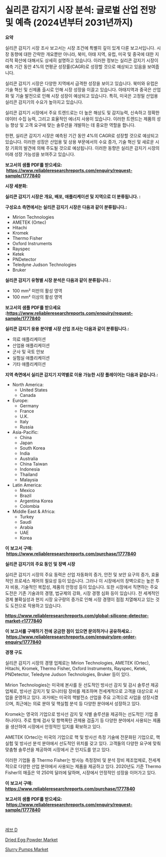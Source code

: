 <p><h1>실리콘 감지기 시장 분석: 글로벌 산업 전망 및 예측 (2024년부터 2031년까지)</h1></p><p><strong>요약</strong></p>
<p><p>실리콘 감지기 시장 조사 보고서는 시장 조건에 특별히 깊이 있게 다룬 보고서입니다. 시장 동향에 대한 간략한 개요뿐만 아니라, 북미, 아태 지역, 유럽, 미국 및 중국에 대한 지리적 확산에 대해서도 상세히 설명하고 있습니다. 이러한 정보는 실리콘 감지기 시장이 예측 기간 동안 4%의 연평균 성장률(CAGR)로 성장할 것으로 예상되고 있음을 보여줍니다.</p><p>실리콘 감지기 시장은 다양한 지역에서 급격한 성장을 보이고 있습니다. 북미와 유럽은 기술 혁신 및 신제품 출시로 인해 시장 성장을 이끌고 있습니다. 아태지역과 중국은 산업화 및 기술 발전으로 인해 시장 성장이 예상되고 있습니다. 특히, 미국은 고정밀 산업용 실리콘 감지기의 수요가 높아지고 있습니다.</p><p>실리콘 감지기 시장에서 주요 트렌드로는 더 높은 해상도 및 감지능력, 신속하고 정확한 데이터 수집 능력, 그리고 효율적인 에너지 사용이 있습니다. 이러한 트렌드는 제품의 성능 향상 및 고객 요구에 맞는 솔루션을 개발하는 데 중요한 역할을 합니다.</p><p>한편, 실리콘 감지기 시장은 예측된 기간 동안 4%의 CAGR로 성장할 것으로 예상되고 있습니다. 이러한 성장은 산업용 및 상용 부문에서의 수요 증가, 기술 혁신 및 새로운 시장 기회의 발견에 의해 주도될 것으로 예상됩니다. 이러한 동향은 실리콘 감지기 시장의 미래 성장 가능성을 보여주고 있습니다.</p></p>
<p><strong>보고서의 샘플 PDF를 받으세요: &nbsp;<a href="https://www.reliableresearchreports.com/enquiry/request-sample/1777840">https://www.reliableresearchreports.com/enquiry/request-sample/1777840</a></strong></p>
<p><strong>시장 세분화:</strong></p>
<p><strong> 실리콘 감지기 시장은 개요, 배포, 애플리케이션 및 지역으로 더 분류됩니다. :</strong></p>
<p><strong>구성요소 측면에서는 실리콘 감지기 시장은 다음과 같이 분류됩니다.:</strong></p>
<p><ul><li>Mirion Technologies</li><li>AMETEK (Ortec)</li><li>Hitachi</li><li>Kromek</li><li>Thermo Fisher</li><li>Oxford Instruments</li><li>Rayspec</li><li>Ketek</li><li>PNDetector</li><li>Teledyne Judson Technologies</li><li>Bruker</li></ul></p>
<p><strong> 실리콘 감지기 유형별 시장 분석은 다음과 같이 분류됩니다.:</strong></p>
<p><ul><li>100 mm² 미만의 활성 영역</li><li>100 mm² 이상의 활성 영역</li></ul></p>
<p><strong>보고서의 샘플 PDF를 받으세요 :<a href="https://www.reliableresearchreports.com/enquiry/request-sample/1777840">https://www.reliableresearchreports.com/enquiry/request-sample/1777840</a></strong></p>
<p><strong> 실리콘 감지기 응용 분야별 시장 산업 조사는 다음과 같이 분류됩니다.:</strong></p>
<p><ul><li>의료 애플리케이션</li><li>산업용 애플리케이션</li><li>군사 및 국토 안보</li><li>실험실 애플리케이션</li><li>기타 애플리케이션</li></ul></p>
<p><strong>지역 측면에서 실리콘 감지기 지역별로 이용 가능한 시장 플레이어는 다음과 같습니다.:</strong></p>
<p><ul>
    <li>
        North America:
        <ul>
            <li>United States</li>
            <li>Canada</li>
        </ul>
    </li>
    <li>
        Europe:
        <ul>
            <li>Germany</li>
            <li>France</li>
            <li>U.K.</li>
            <li>Italy</li>
            <li>Russia</li>
        </ul>
    </li>
    <li>
        Asia-Pacific:
        <ul>
            <li>China</li>
            <li>Japan</li>
            <li>South Korea</li>
            <li>India</li>
            <li>Australia</li>
            <li>China Taiwan</li>
            <li>Indonesia</li>
            <li>Thailand</li>
            <li>Malaysia</li>
        </ul>
    </li>
    <li>
        Latin America:
        <ul>
            <li>Mexico</li>
            <li>Brazil</li>
            <li>Argentina Korea</li>
            <li>Colombia</li>
        </ul>
    </li>
    <li>
        Middle East & Africa:
        <ul>
            <li>Turkey</li>
            <li>Saudi</li>
            <li>Arabia</li>
            <li>UAE</li>
            <li>Korea</li>
        </ul>
    </li>
    </ul></p>
<p><strong>이 보고서 구매: &nbsp;<a href="https://www.reliableresearchreports.com/purchase/1777840">https://www.reliableresearchreports.com/purchase/1777840</a></strong></p>
<p><strong>실리콘 감지기의 주요 동인 및 장벽 시장</strong></p>
<p><p>실리콘 감지기 시장의 주요 동력은 산업 자동화의 증가, 안전 및 보안 요구의 증가, 효율적인 프로세스 제어의 필요성 등이 있습니다. 그러나 이 시장에서의 장벽으로는 높은 투자 비용, 기술적인 복잡성, 제품의 안정성 등이 있습니다. 또한 시장에서 직면하는 주요 도전은 기존 기술과의 경쟁, 법규제의 강화, 시장 경쟁 심화 등이 있습니다. 전 세계적인 경제 불확실성과 현지 시장 요구량의 증가로 인해 시장 경쟁이 점점 치열해지고 있는 것도 도전으로 작용하고 있습니다.</p></p>
<p><strong><a href="https://www.reliableresearchreports.com/global-silicone-detector-market-r1777840">https://www.reliableresearchreports.com/global-silicone-detector-market-r1777840</a></strong></p>
<p><strong>이 보고서를 구매하기 전에 궁금한 점이 있으면 문의하거나 공유하세요.: &nbsp;<a href="https://www.reliableresearchreports.com/enquiry/pre-order-enquiry/1777840">https://www.reliableresearchreports.com/enquiry/pre-order-enquiry/1777840</a></strong></p>
<p><strong>경쟁 구도</strong></p>
<p><p>실리콘 감지기 시장의 경쟁 업체로는 Mirion Technologies, AMETEK (Ortec), Hitachi, Kromek, Thermo Fisher, Oxford Instruments, Rayspec, Ketek, PNDetector, Teledyne Judson Technologies, Bruker 등이 있다. </p><p>Mirion Technologies는 미국에 본사를 둔 선도적인 방사선 감지 및 감시 솔루션 제공업체로, 방사선 감지기 및 모니터링 장비를 제조하며 전세계적으로 고객을 대상으로 사업을 운영하고 있다. 과거에는 미국의 핵발전소 산업을 주요 고객으로 사업을 성장시켰으며, 최근에는 의료 분야 및 핵실험 분석 등 다양한 분야에서 성장하고 있다.</p><p>Kromek는 영국의 기업으로 방사선 감지 및 식별 솔루션을 제공하는 선도적인 기업 중 하나이다. 주로 항체 검사 및 항핵폭탄 관제용 검출기 등 다양한 분야에서 사용되는 제품을 생산하여 시장에서 안정적인 입지를 확보하고 있다.</p><p>AMETEK (Ortec)는 미국의 기업으로 핵 및 방사선 측정 기술에 전문화된 기업으로, 핵실험 및 방사선 분석 분야에서 선도적인 위치를 갖고 있다. 고객들의 다양한 요구에 맞춰 맞춤형 솔루션을 제공하여 시장에서 큰 인지도를 얻고 있다.</p><p>이러한 기업들 중 Thermo Fisher는 방사능 측정장비 및 분석 장비 제조업체로, 전세계적으로 다양한 산업 분야에서 사용되는 제품을 제공하고 있다. 2020년도 기준 Thermo Fisher의 매출은 약 250억 달러에 달하며, 시장에서 안정적인 성장을 이어가고 있다.</p></p>
<p><strong>이 보고서 구매: &nbsp; <a href="https://www.reliableresearchreports.com/purchase/1777840">https://www.reliableresearchreports.com/purchase/1777840</a></strong></p>
<p><strong>보고서의 샘플 PDF를 받으세요: &nbsp;<a href="https://www.reliableresearchreports.com/enquiry/request-sample/1777840">https://www.reliableresearchreports.com/enquiry/request-sample/1777840</a></strong><strong></strong></p>
<p>&nbsp;</p>
<p><p><a href="https://github.com/darrellockm3ytan895656/Market-Research-Report-List-1/blob/main/956534026301.md">레브 D</a></p><p><a href="https://eight-handstand-8fb.notion.site/Dried-Egg-Powder-Market-Size-Reveals-the-Best-Marketing-Channels-In-Global-Industry-25d543a25c144ce99d896da73b583a37">Dried Egg Powder Market</a></p><p><a href="https://github.com/Sinjinluong3e0awx2m195k76/Market-Research-Report-List-2/blob/main/slurry-pumps-market.md">Slurry Pumps Market</a></p></p>